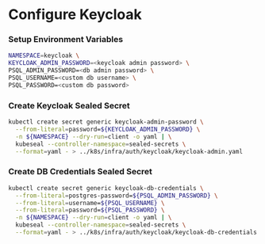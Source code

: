 # Configure Keycloak

### Setup Environment Variables

```bash
NAMESPACE=keycloak \
KEYCLOAK_ADMIN_PASSWORD=<keycloak admin password> \
PSQL_ADMIN_PASSWORD=<db admin password> \
PSQL_USERNAME=<custom db username> \
PSQL_PASSWORD=<custom db password>
```
### Create Keycloak Sealed Secret

```bash
kubectl create secret generic keycloak-admin-password \
  --from-literal=password=${KEYCLOAK_ADMIN_PASSWORD} \
  -n ${NAMESPACE} --dry-run=client -o yaml | \
  kubeseal --controller-namespace=sealed-secrets \
  --format=yaml - > ../k8s/infra/auth/keycloak/keycloak-admin.yaml
```

### Create DB Credentials Sealed Secret

```bash
kubectl create secret generic keycloak-db-credentials \
  --from-literal=postgres-password=${PSQL_ADMIN_PASSWORD} \
  --from-literal=username=${PSQL_USERNAME} \
  --from-literal=password=${PSQL_PASSWORD} \
  -n ${NAMESPACE} --dry-run=client -o yaml | \
  kubeseal --controller-namespace=sealed-secrets \
  --format=yaml - > ../k8s/infra/auth/keycloak/keycloak-db-credentials.yaml
```

